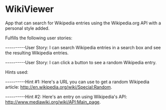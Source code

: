 # WikiViewer
App that can search for Wikipedia entries using the Wikipedia.org API with a personal style added.

Fulfills the following user stories:

----------User Story: I can search Wikipedia entries in a search box and see the resulting Wikipedia entries.

----------User Story: I can click a button to see a random Wikipedia entry.
  
Hints used:

----------Hint #1: Here's a URL you can use to get a random Wikipedia article: http://en.wikipedia.org/wiki/Special:Random.

----------Hint #2: Here's an entry on using Wikipedia's API: http://www.mediawiki.org/wiki/API:Main_page.
